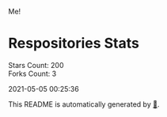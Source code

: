 Me!

# Respositories Stats
Stars Count: 200  
Forks Count: 3

2021-05-05 00:25:36  

This README is automatically generated by [🐰](https://github.com/rnitta/rnitta).
